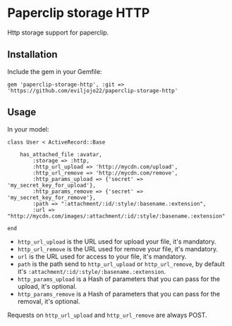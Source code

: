 Paperclip storage HTTP
======================

Http storage support for paperclip.


Installation
------------

Include the gem in your Gemfile:

    gem 'paperclip-storage-http', :git => 'https://github.com/eviljojo22/paperclip-storage-http'


Usage
-----

In your model:
	
	class User < ActiveRecord::Base
	
		has_attached_file :avatar,
			:storage => :http,
			:http_url_upload => 'http://mycdn.com/upload',
			:http_url_remove => 'http://mycdn.com/remove',
			:http_params_upload => {'secret' => 'my_secret_key_for_upload'},
			:http_params_remove => {'secret' => 'my_secret_key_for_remove'},
			:path => ":attachment/:id/:style/:basename.:extension",
			:url => "http://mycdn.com/images/:attachment/:id/:style/:basename.:extension"	
			
	end

* `http_url_upload` is the URL used for upload your file, it's mandatory.
* `http_url_remove` is the URL used for remove your file, it's mandatory.
* `url` is the URL used for access to your file, it's mandatory.
* `path` is the path send to `http_url_upload` or `http_url_remove`, by default it's `:attachment/:id/:style/:basename.:extension`.
* `http_params_upload` is a Hash of parameters that you can pass for the upload, it's optional.
* `http_params_remove` is a Hash of parameters that you can pass for the removal, it's optional.

Requests on `http_url_upload` and `http_url_remove` are always POST.
